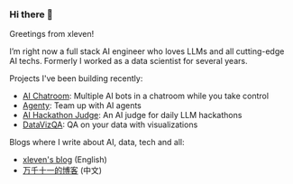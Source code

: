 ### Hi there 👋

<!--
**xleven/xleven** is a ✨ _special_ ✨ repository because its `README.md` (this file) appears on your GitHub profile.

Here are some ideas to get you started:

- 🔭 I’m currently working on ...
- 🌱 I’m currently learning ...
- 👯 I’m looking to collaborate on ...
- 🤔 I’m looking for help with ...
- 💬 Ask me about ...
- 📫 How to reach me: ...
- 😄 Pronouns: ...
- ⚡ Fun fact: ...
-->

Greetings from xleven!

I’m right now a full stack AI engineer who loves LLMs and all cutting-edge AI techs. Formerly I worked as a data scientist for several years.

Projects I've been building recently:

- [AI Chatroom](https://github.com/xleven/ai-chatroom): Multiple AI bots in a chatroom while you take control
- [Agenty](https://agenty.vercel.app): Team up with AI agents
- [AI Hackathon Judge](https://github.com/xleven/ai-hackathon-judge): An AI judge for daily LLM hackathons
- [DataVizQA](https://github.com/xleven/datavizqa): QA on your data with visualizations

Blogs where I write about AI, data, tech and all:

- [xleven's blog](https://xleven.vercel.app) (English)
- [万千十一的博客](https://blog.omnieleven.com) (中文)
